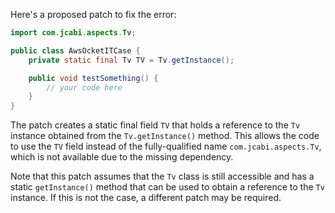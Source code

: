 Here's a proposed patch to fix the error:
```java
import com.jcabi.aspects.Tv;

public class AwsOcketITCase {
    private static final Tv TV = Tv.getInstance();

    public void testSomething() {
        // your code here
    }
}
```
The patch creates a static final field `TV` that holds a reference to the `Tv` instance obtained from the `Tv.getInstance()` method. This allows the code to use the `TV` field instead of the fully-qualified name `com.jcabi.aspects.Tv`, which is not available due to the missing dependency.

Note that this patch assumes that the `Tv` class is still accessible and has a static `getInstance()` method that can be used to obtain a reference to the `Tv` instance. If this is not the case, a different patch may be required.